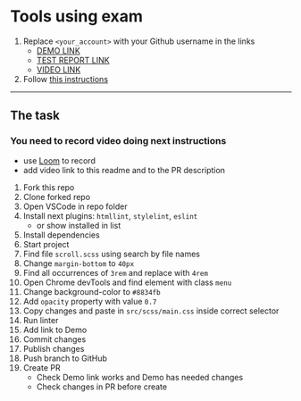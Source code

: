 # Tools using exam
1. Replace `<your_account>` with your Github username in the links
    - [DEMO LINK](https://ogsevko.github.io/tools-using-exam/)
    - [TEST REPORT LINK](https://ogsevko.github.io/tools-using-exam/report/html_report/)
    - [VIDEO LINK](https://www.loom.com/share/<video_id>)
2. Follow [this instructions](https://mate-academy.github.io/layout_task-guideline/)
___

## The task
### You need to record video doing next instructions
- use [Loom](https://www.loom.com) to record
- add video link to this readme and to the PR description

1. Fork this repo
1. Clone forked repo
1. Open VSCode in repo folder
1. Install next plugins: `htmllint`, `stylelint`, `eslint`
    - or show installed in list
1. Install dependencies
1. Start project
1. Find file `scroll.scss` using search by file names
1. Change `margin-bottom` to `40px`
1. Find all occurrences of `3rem` and replace with `4rem`
1. Open Chrome devTools and find element with class `menu`
1. Change background-color to `#8834fb`
1. Add `opacity` property with value `0.7`
1. Copy changes and paste in `src/scss/main.css` inside correct selector
1. Run linter
1. Add link to Demo
1. Commit changes
1. Publish changes
1. Push branch to GitHub
1. Create PR
    - Check Demo link works and Demo has needed changes
    - Check changes in PR before create
